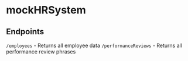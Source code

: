 # mockHRSystem

## Endpoints

`/employees` - Returns all employee data
`/performanceReviews` - Returns all performance review phrases